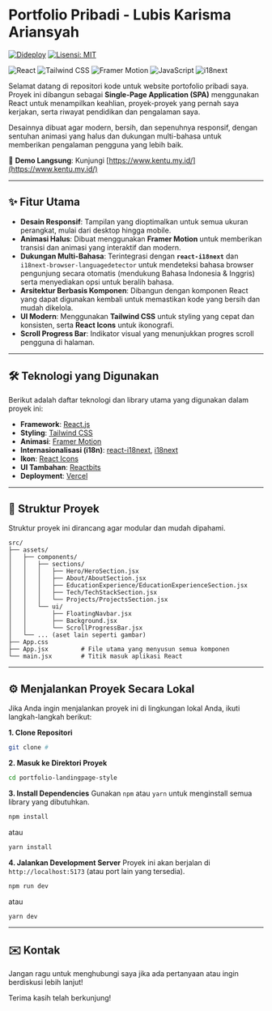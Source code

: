 # Portfolio Pribadi - Lubis Karisma Ariansyah

[![Dideploy](https://img.shields.io/badge/Dideploy-Ya-gree)](https://ichram-portofolio.vercel.app/)
[![Lisensi: MIT](https://img.shields.io/badge/Lisensi-MIT-yellow.svg)](https://opensource.org/licenses/MIT)

![React](https://img.shields.io/badge/React-61DAFB?style=for-the-badge&logo=react&logoColor=black)
![Tailwind CSS](https://img.shields.io/badge/Tailwind_CSS-06B6D4?style=for-the-badge&logo=tailwindcss&logoColor=white)
![Framer Motion](https://img.shields.io/badge/Framer_Motion-0055FF?style=for-the-badge&logo=framer&logoColor=white)
![JavaScript](https://img.shields.io/badge/JavaScript-F7DF1E?style=for-the-badge&logo=javascript&logoColor=black)
![i18next](https://img.shields.io/badge/i18next-26A69A?style=for-the-badge&logo=i18next&logoColor=white)

Selamat datang di repositori kode untuk website portofolio pribadi saya. Proyek ini dibangun sebagai **Single-Page Application (SPA)** menggunakan React untuk menampilkan keahlian, proyek-proyek yang pernah saya kerjakan, serta riwayat pendidikan dan pengalaman saya.

Desainnya dibuat agar modern, bersih, dan sepenuhnya responsif, dengan sentuhan animasi yang halus dan dukungan multi-bahasa untuk memberikan pengalaman pengguna yang lebih baik.

🌟 **Demo Langsung**: Kunjungi [https://www.kentu.my.id/](https://www.kentu.my.id/)

---

## ✨ Fitur Utama

- **Desain Responsif**: Tampilan yang dioptimalkan untuk semua ukuran perangkat, mulai dari desktop hingga mobile.
- **Animasi Halus**: Dibuat menggunakan **Framer Motion** untuk memberikan transisi dan animasi yang interaktif dan modern.
- **Dukungan Multi-Bahasa**: Terintegrasi dengan **`react-i18next`** dan `i18next-browser-languagedetector` untuk mendeteksi bahasa browser pengunjung secara otomatis (mendukung Bahasa Indonesia & Inggris) serta menyediakan opsi untuk beralih bahasa.
- **Arsitektur Berbasis Komponen**: Dibangun dengan komponen React yang dapat digunakan kembali untuk memastikan kode yang bersih dan mudah dikelola.
- **UI Modern**: Menggunakan **Tailwind CSS** untuk styling yang cepat dan konsisten, serta **React Icons** untuk ikonografi.
- **Scroll Progress Bar**: Indikator visual yang menunjukkan progres scroll pengguna di halaman.

---

## 🛠️ Teknologi yang Digunakan

Berikut adalah daftar teknologi dan library utama yang digunakan dalam proyek ini:

- **Framework**: [React.js](https://reactjs.org/)
- **Styling**: [Tailwind CSS](https://tailwindcss.com/)
- **Animasi**: [Framer Motion](https://www.framer.com/motion/)
- **Internasionalisasi (i18n)**: [react-i18next](https://react.i18next.com/), [i18next](https://www.i18next.com/)
- **Ikon**: [React Icons](https://react-icons.github.io/react-icons/)
- **UI Tambahan**: [Reactbits](http://reactbits.dev/)
- **Deployment**: [Vercel](https://vercel.com/)

---

## 📂 Struktur Proyek

Struktur proyek ini dirancang agar modular dan mudah dipahami.

```
src/
├── assets/
│   ├── components/
│   │   ├── sections/
│   │   │   ├── Hero/HeroSection.jsx
│   │   │   ├── About/AboutSection.jsx
│   │   │   ├── EducationExperience/EducationExperienceSection.jsx
│   │   │   ├── Tech/TechStackSection.jsx
│   │   │   └── Projects/ProjectsSection.jsx
│   │   └── ui/
│   │       ├── FloatingNavbar.jsx
│   │       ├── Background.jsx
│   │       └── ScrollProgressBar.jsx
│   └── ... (aset lain seperti gambar)
├── App.css
├── App.jsx         # File utama yang menyusun semua komponen
└── main.jsx        # Titik masuk aplikasi React
```

---

## ⚙️ Menjalankan Proyek Secara Lokal

Jika Anda ingin menjalankan proyek ini di lingkungan lokal Anda, ikuti langkah-langkah berikut:

**1. Clone Repositori**

```bash
git clone #
```

**2. Masuk ke Direktori Proyek**

```bash
cd portfolio-landingpage-style
```

**3. Install Dependencies**
Gunakan `npm` atau `yarn` untuk menginstall semua library yang dibutuhkan.

```bash
npm install
```

atau

```bash
yarn install
```

**4. Jalankan Development Server**
Proyek ini akan berjalan di `http://localhost:5173` (atau port lain yang tersedia).

```bash
npm run dev
```

atau

```bash
yarn dev
```

---

## ✉️ Kontak

Jangan ragu untuk menghubungi saya jika ada pertanyaan atau ingin berdiskusi lebih lanjut!


Terima kasih telah berkunjung!
